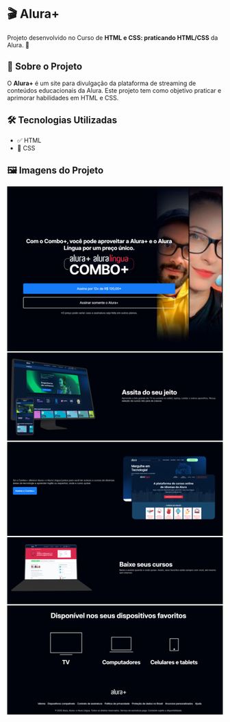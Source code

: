# 🎬 Alura+

Projeto desenvolvido no Curso de **HTML e CSS: praticando HTML/CSS** da Alura. 🚀

## 📌 Sobre o Projeto

O **Alura+** é um site para divulgação da plataforma de streaming de conteúdos educacionais da Alura. Este projeto tem como objetivo praticar e aprimorar habilidades em HTML e CSS.

## 🛠️ Tecnologias Utilizadas

- ✅ HTML
- 🎨 CSS

## 🖼️ Imagens do Projeto
![](https://github.com/nedsonvieira/projetos-web/blob/main/AluraPlus/img%20alura+/1.png?raw=true)
![](https://github.com/nedsonvieira/projetos-web/blob/main/AluraPlus/img%20alura+/2.png?raw=true)
![](https://github.com/nedsonvieira/projetos-web/blob/main/AluraPlus/img%20alura+/3.png?raw=true)
![](https://github.com/nedsonvieira/projetos-web/blob/main/AluraPlus/img%20alura+/4.png?raw=true)
![](https://github.com/nedsonvieira/projetos-web/blob/main/AluraPlus/img%20alura+/5.png?raw=true)
